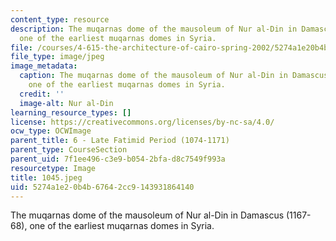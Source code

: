 ```yaml
---
content_type: resource
description: The muqarnas dome of the mausoleum of Nur al-Din in Damascus (1167-68),
  one of the earliest muqarnas domes in Syria.
file: /courses/4-615-the-architecture-of-cairo-spring-2002/5274a1e20b4b67642cc9143931864140_1045.jpeg
file_type: image/jpeg
image_metadata:
  caption: The muqarnas dome of the mausoleum of Nur al-Din in Damascus (1167-68),
    one of the earliest muqarnas domes in Syria.
  credit: ''
  image-alt: Nur al-Din
learning_resource_types: []
license: https://creativecommons.org/licenses/by-nc-sa/4.0/
ocw_type: OCWImage
parent_title: 6 - Late Fatimid Period (1074-1171)
parent_type: CourseSection
parent_uid: 7f1ee496-c3e9-b054-2bfa-d8c7549f993a
resourcetype: Image
title: 1045.jpeg
uid: 5274a1e2-0b4b-6764-2cc9-143931864140
---
```

The muqarnas dome of the mausoleum of Nur al-Din in Damascus (1167-68), one of the earliest muqarnas domes in Syria.